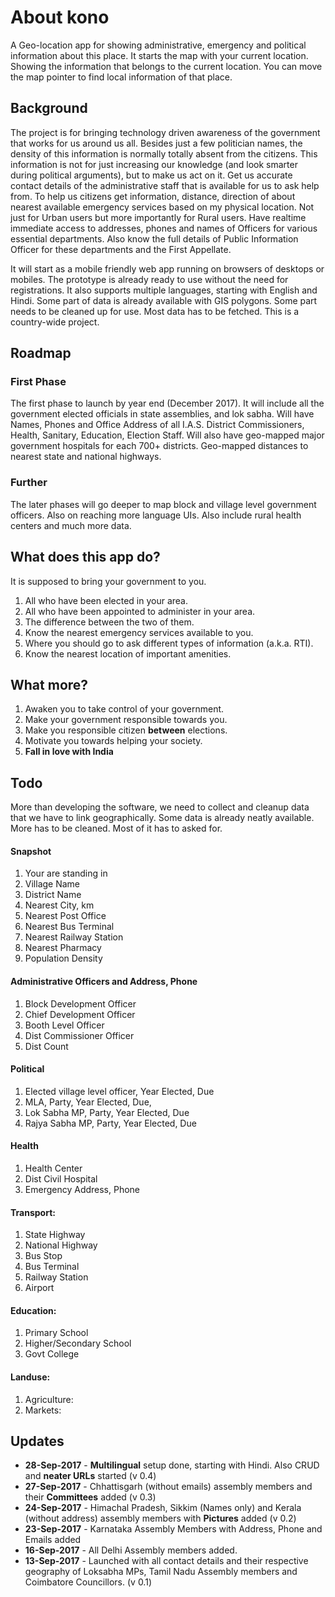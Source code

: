 # About kono

A Geo-location app for showing administrative, emergency and political information about this place. It starts the map with your current location. Showing the information that belongs to the current location. You can move the map pointer to find local information of that place.

## Background

The project is for bringing technology driven awareness of the government that works for us around us all. Besides just a few politician names, the density of this information is normally totally absent from the citizens. This information is not for just increasing our knowledge (and look smarter during political arguments), but to make us act on it. Get us accurate contact details of the administrative staff that is available for us to ask help from. To help us citizens get information, distance, direction of about nearest available emergency services based on my physical location. Not just for Urban users but more importantly for Rural users. Have realtime immediate access to addresses, phones and names of Officers for various essential departments. Also know the full details of Public Information Officer for these departments and the First Appellate. 

It will start as a mobile friendly web app running on browsers of desktops or mobiles. The prototype is already ready to use without the need for registrations. It also supports multiple languages, starting with English and Hindi. Some part of data is already available with GIS polygons. Some part needs to be cleaned up for use. Most data has to be fetched. This is a country-wide project.

## Roadmap

### First Phase
The first phase to launch by year end (December 2017). It will include all the government elected officials in state assemblies, and lok sabha. Will have Names, Phones and Office Address of all I.A.S. District Commissioners, Health, Sanitary, Education, Election Staff. Will also have geo-mapped major government hospitals for each 700+ districts. Geo-mapped distances to nearest state and national highways.
### Further

The later phases will go deeper to map block and village level government officers. Also on reaching more language UIs. Also include rural health centers and much more data.

## What does this app do?

It is supposed to bring your government to you.

1. All who have been elected in your area.
2. All who have been appointed to administer in your area.
3. The difference between the two of them.
4. Know the nearest emergency services available to you.
5. Where you should go to ask different types of information (a.k.a. RTI).
6. Know the nearest location of important amenities.

## What more?

1. Awaken you to take control of your government.
2. Make your government responsible towards you.
3. Make you responsible citizen **between** elections.
4. Motivate you towards helping your society.
5. **Fall in love with India**

## Todo

More than developing the software, we need to collect and cleanup data that we have to link geographically. Some data is already neatly available. More has to be cleaned. Most of it has to asked for.

#### Snapshot
1. Your are standing in
1. Village Name
1. District Name
1. Nearest City, km
1. Nearest Post Office
1. Nearest Bus Terminal
1. Nearest Railway Station
1. Nearest Pharmacy
1. Population Density

#### Administrative Officers and Address, Phone
1. Block Development Officer
1. Chief Development Officer
1. Booth Level Officer
1. Dist Commissioner Officer
1. Dist Count


#### Political
1. Elected village level officer, Year Elected, Due
1. MLA, Party, Year Elected, Due,
1. Lok Sabha MP, Party, Year Elected, Due
1. Rajya Sabha MP, Party, Year Elected, Due

#### Health
1. Health Center
1. Dist Civil Hospital
1. Emergency Address, Phone


#### Transport:
1. State Highway
1. National Highway
1. Bus Stop
1. Bus Terminal
1. Railway Station
1. Airport

#### Education:
1. Primary School
1. Higher/Secondary School
1. Govt College

#### Landuse:
1. Agriculture:
1. Markets:

## Updates
* **28-Sep-2017** - **Multilingual** setup done, starting with Hindi. Also CRUD and **neater URLs** started (v 0.4)
* **27-Sep-2017** - Chhattisgarh (without emails) assembly members and their **Committees** added (v 0.3)
* **24-Sep-2017** - Himachal Pradesh, Sikkim (Names only) and Kerala (without address) assembly members with **Pictures** added (v 0.2)
* **23-Sep-2017** - Karnataka Assembly Members with Address, Phone and Emails added
* **16-Sep-2017** - All Delhi Assembly members added.
* **13-Sep-2017** - Launched with all contact details and their respective geography of Loksabha MPs, Tamil Nadu Assembly members and Coimbatore Councillors. (v 0.1)
